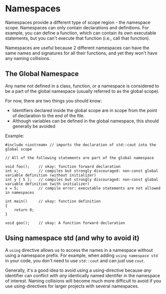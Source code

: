 # Namespaces

Namespaces provide a different type of scope region - the namespace scope. Namespaces can
only contain declarations and definitions. For example, you can define a function, which 
can contain its own executable statements, but you can't execute that function (i.e., call
that function).

Namespaces are useful because 2 different namespaces can have the same names and signatures for all their
functions, and yet they won't have any naming collisions.

## The Global Namespace

Any name not defined in a class, function, or a namespace is considered to be a part of the
global namespace (usually referred to as the global scope).

For now, there are two things you should know:

- Identifiers declared inside the global scope are in scope from the point of declaration to the end of the file.
- Although variables can be defined in the global namespace, this should generally be avoided

Example:

```
#include <iostream> // imports the declaration of std::cout into the global scope

// All of the following statements are part of the global namespace

void foo();    // okay: function forward declaration
int x;         // compiles but strongly discouraged: non-const global variable definition (without initializer)
int y { 5 };   // compiles but strongly discouraged: non-const global variable definition (with initializer)
x = 5;         // compile error: executable statements are not allowed in namespaces

int main()     // okay: function definition
{
    return 0;
}

void goo();    // okay: A function forward declaration
```

## Using namespace std (and why to avoid it)

A `using` directive allows us to access the names in a namespace without using a namespace prefix. 
For example, when adding `using namespace std` in your code, you don't need to use `std::cout` and
can just use `cout`. 

Generally, it's a good idea to avoid using a using-directive because *any* identifier can conflict with *any*
identically named identifer in the namespace of interest. Naming collisions will become much more difficult to
avoid if you use using-directives for larger projects with several namespaces.
